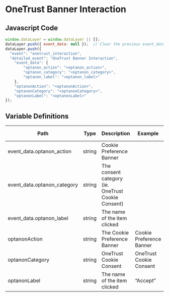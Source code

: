 # OneTrust Banner Interaction

### 

## Javascript Code
```js
window.dataLayer = window.dataLayer || [];
dataLayer.push({ event_data: null });  // Clear the previous event_data object.
dataLayer.push({
  "event": "onetrust_interaction",
  "detailed_event": "OneTrust Banner Interaction",
    "event_data": {
        "optanon_action": "<optanon_action>",
        "optanon_category": "<optanon_category>",
        "optanon_label": "<optanon_label>"
    },
    "optanonAction": "<optanonAction>",
    "optanonCategory": "<optanonCategory>",
    "optanonLabel": "<optanonLabel>"
});
```

## Variable Definitions

|Path|Type|Description|Example|Pattern|Min Length|Max Length|Minimum|Maximum|Multiple Of|
| --- | --- | --- | --- | --- | --- | --- | --- | --- | --- |
|event_data.optanon_action|string|Cookie Preference Banner||||||||
|event_data.optanon_category|string|The consent category \(ie. OneTrust Cookie Consent\)||||||||
|event_data.optanon_label|string|The name of the item clicked||||||||
|optanonAction|string|The Cookie Preference Banner|Cookie Preference Banner|||||||
|optanonCategory|string|OneTrust Cookie Consent|OneTrust Cookie Consent|||||||
|optanonLabel|string|The name of the item clicked|“Accept”|||||||




